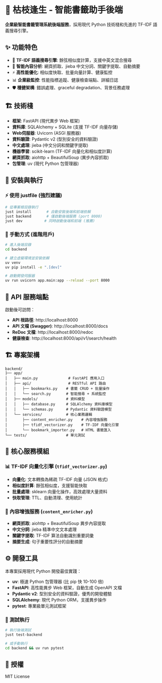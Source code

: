 # 🐍 枯枝逢生 - 智能書籤助手後端

**企業級智能書籤管理系統後端服務**，採用現代 Python 技術棧和先進的 TF-IDF 語義搜尋引擎。

## ✨ **功能特色**

- 🎯 **TF-IDF 語義搜尋引擎**: 餘弦相似度計算，支援中英文混合搜尋
- 🧠 **智能內容分析**: 網頁抓取、jieba 中文分詞、關鍵字提取、自動摘要
- ⚡ **高性能優化**: 相似度快取、批量向量計算、健康監控
- 📊 **企業級監控**: 性能指標追蹤、健康檢查端點、詳細日誌
- 🛡️ **穩健架構**: 錯誤處理、graceful degradation、背景任務處理

## 🏗️ **技術棧**

- **框架**: FastAPI (現代異步 Web 框架)
- **資料庫**: SQLAlchemy + SQLite (支援 TF-IDF 向量存儲)
- **Web伺服器**: Uvicorn (ASGI 服務器)
- **資料驗證**: Pydantic v2 (型別安全的資料驗證)
- **中文處理**: jieba (中文分詞和關鍵字提取)
- **機器學習**: scikit-learn (TF-IDF 向量化和相似度計算)
- **網頁抓取**: aiohttp + BeautifulSoup (異步內容抓取)
- **包管理**: uv (現代 Python 包管理器)

## 🚀 **安裝與執行**

### ⚡ **使用 justfile (強烈建議)**

```bash
# 從專案根目錄執行
just install       # 自動安裝後端和前端依賴
just backend       # 僅啟動後端服務 (port 8000)
just dev          # 同時啟動後端和前端 (推薦)
```

### 🔧 **手動方式** (進階用戶)

```bash
# 進入後端目錄
cd backend

# 建立虛擬環境並安裝依賴  
uv venv
uv pip install -e ".[dev]"

# 啟動開發伺服器
uv run uvicorn app.main:app --reload --port 8000
```

## 📡 **API 服務端點**

啟動後可訪問：
- **API 根路徑**: http://localhost:8000
- **API 文檔 (Swagger)**: http://localhost:8000/docs
- **ReDoc 文檔**: http://localhost:8000/redoc  
- **健康檢查**: http://localhost:8000/api/v1/search/health

## 🏗️ **專案架構**

```
backend/
├── app/
│   ├── main.py              # FastAPI 應用入口
│   ├── api/                 # RESTful API 路由
│   │   ├── bookmarks.py    # 書籤 CRUD + 批量操作
│   │   └── search.py       # 智能搜尋 + 系統監控
│   ├── models/             # 資料模型
│   │   ├── database.py     # SQLAlchemy 資料庫模型
│   │   └── schemas.py      # Pydantic 資料驗證模型
│   └── services/           # 核心業務邏輯
│       ├── content_enricher.py    # 內容增強服務
│       ├── tfidf_vectorizer.py    # TF-IDF 向量化引擎
│       └── bookmark_importer.py   # HTML 書籤匯入
└── tests/                  # 單元測試
```

## 🔬 **核心服務模組**

### 📊 **TF-IDF 向量化引擎** (`tfidf_vectorizer.py`)
- **向量化**: 文本轉換為稀疏 TF-IDF 向量 (JSON 格式)
- **相似度計算**: 餘弦相似度，支援智能快取
- **批量處理**: sklearn 向量化操作，高效處理大量資料
- **快取管理**: TTL、自動清理、使用統計

### 🧠 **內容增強服務** (`content_enricher.py`)
- **網頁抓取**: aiohttp + BeautifulSoup 異步內容提取
- **中文分詞**: jieba 精準中文文本處理
- **關鍵字提取**: TF-IDF 算法自動識別重要詞彙  
- **摘要生成**: 句子重要性評分的自動摘要

## ⚙️ **開發工具**

本專案採用現代 Python 開發最佳實踐：

- **uv**: 極速 Python 包管理器 (比 pip 快 10-100 倍)
- **FastAPI**: 高性能異步 Web 框架，自動生成 OpenAPI 文檔
- **Pydantic v2**: 型別安全的資料驗證，優秀的開發體驗
- **SQLAlchemy**: 現代 Python ORM，支援異步操作
- **pytest**: 專業級單元測試框架

### 🧪 **測試執行**

```bash
# 執行後端測試
just test-backend

# 或手動執行
cd backend && uv run pytest
```

## 📄 **授權**

MIT License
